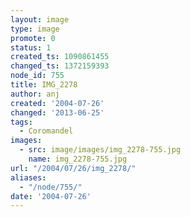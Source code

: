```yaml
---
layout: image
type: image
promote: 0
status: 1
created_ts: 1090861455
changed_ts: 1372159393
node_id: 755
title: IMG_2278
author: anj
created: '2004-07-26'
changed: '2013-06-25'
tags:
  - Coromandel
images:
  - src: image/images/img_2278-755.jpg
    name: img_2278-755.jpg
url: "/2004/07/26/img_2278/"
aliases:
  - "/node/755/"
date: '2004-07-26'
---
```


